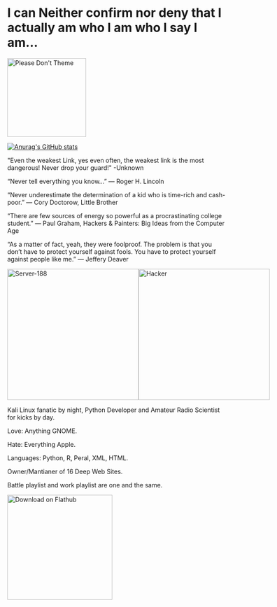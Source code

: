 # I can Neither confirm nor deny that I actually am who I am who I say I am...
<a href="https://stopthemingmy.app">
    <img width="180" alt="Please Don't Theme" src="https://stopthemingmy.app/badge.svg"/>
</a>

[![Anurag's GitHub stats](https://github-readme-stats.vercel.app/api?username=FailurePoint)](https://github.com/anuraghazra/github-readme-stats)


<p>"Even the weakest Link, yes even often, the weakest link is the most dangerous! Never drop your guard!" -Unknown</p>

<p>“Never tell everything you know…”
― Roger H. Lincoln</p>
<p>  </p>
<p>“Never underestimate the determination of a kid who is time-rich and cash-poor.”
― Cory Doctorow, Little Brother</p>
<p>  </p>
<p>“There are few sources of energy so powerful as a procrastinating college student.”
― Paul Graham, Hackers & Painters: Big Ideas from the Computer Age</p>
<p>  </p>
<p style=margin-bottom: 150px;>
“As a matter of fact, yeah, they were foolproof. The problem is that you don’t have to protect yourself against fools. You have to protect yourself against people like me.”
― Jeffery Deaver</p>

<div style="display: flex;">
  <img height ="300" alt="Server-188" src="http://i.ytimg.com/vi/NeESf9aCZHQ/maxresdefault.jpg">
  <img height ="300" alt="Hacker" src="https://external-content.duckduckgo.com/iu/?u=https%3A%2F%2Fblog.procircular.com%2Fhubfs%2FHacker.jpeg%23keepProtocol&f=1&nofb=1&ipt=d6e713af4404ea59d5a3e46e4201bca67bb16c2534e6fcbdb21c35cf33ac47f2&ipo=images">
</div>


<p style=margin-top: 150px;>
Kali Linux fanatic by night, Python Developer and Amateur Radio Scientist for kicks by day.</p>

<p>Love: Anything GNOME.</p>
<p>Hate: Everything Apple.</p>

<p>Languages: Python, R, Peral, XML, HTML.</p>
<p>Owner/Mantianer of 16 Deep Web Sites.</p>

<p>Battle playlist and work playlist are one and the same.</p>



<a href='https://flathub.org/apps/org.gimp.GIMP'><img width='240' alt='Download on Flathub' src='https://dl.flathub.org/assets/badges/flathub-badge-en.png'/></a>

